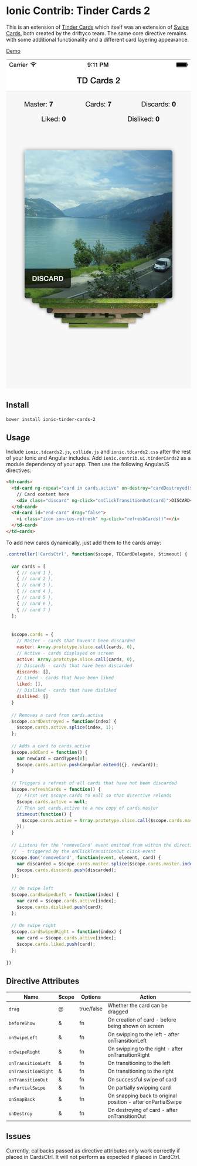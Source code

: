 Ionic Contrib: Tinder Cards 2
===================

This is an extension of [Tinder Cards](https://github.com/driftyco/ionic-ion-tinder-cards)
which itself was an extension of [Swipe Cards](https://github.com/driftyco/ionic-ion-swipe-cards),
both created by the driftyco team. The same core directive remains with some additional functionality and a different card layering appearance.

[Demo](http://codepen.io/loringdodge/pen/BNmRrK)

![Screenshot](screenshots/iphone.png)

## Install

`bower install ionic-tinder-cards-2`

## Usage

Include `ionic.tdcards2.js`, `collide.js` and `ionic.tdcards2.css` after the rest of your Ionic and Angular includes. Add `ionic.contrib.ui.tinderCards2` as a module dependency of your app. Then use the following AngularJS directives:

```html
<td-cards>
  <td-card ng-repeat="card in cards.active" on-destroy="cardDestroyed($index)" on-swipe-left="cardSwipedLeft($index)" on-swipe-right="cardSwipedRight($index)">
    // Card content here
    <div class="discard" ng-click="onClickTransitionOut(card)">DISCARD</div>
  </td-card>
  <td-card id="end-card" drag="false">
    <i class="icon ion-ios-refresh" ng-click="refreshCards()"></i>
  </td-card>
</td-cards>

```

To add new cards dynamically, just add them to the cards array:

```javascript
.controller('CardsCtrl', function($scope, TDCardDelegate, $timeout) {

  var cards = [
    { // card 1 },
    { // card 2 },
    { // card 3 },
    { // card 4 },
    { // card 5 },
    { // card 6 },
    { // card 7 }
  ];


  $scope.cards = {
    // Master - cards that haven't been discarded
    master: Array.prototype.slice.call(cards, 0),
    // Active - cards displayed on screen
    active: Array.prototype.slice.call(cards, 0),
    // Discards - cards that have been discarded
    discards: [],
    // Liked - cards that have been liked
    liked: [],
    // Disliked - cards that have disliked
    disliked: []
  }

  // Removes a card from cards.active
  $scope.cardDestroyed = function(index) {
    $scope.cards.active.splice(index, 1);
  };

  // Adds a card to cards.active
  $scope.addCard = function() {
    var newCard = cardTypes[0];
    $scope.cards.active.push(angular.extend({}, newCard));
  }

  // Triggers a refresh of all cards that have not been discarded
  $scope.refreshCards = function() {
    // First set $scope.cards to null so that directive reloads
    $scope.cards.active = null;
    // Then set cards.active to a new copy of cards.master
    $timeout(function() {
      $scope.cards.active = Array.prototype.slice.call($scope.cards.master, 0);
    });
  }

  // Listens for the 'removeCard' event emitted from within the directive
  //  - triggered by the onClickTransitionOut click event
  $scope.$on('removeCard', function(event, element, card) {
    var discarded = $scope.cards.master.splice($scope.cards.master.indexOf(card), 1);
    $scope.cards.discards.push(discarded);
  });

  // On swipe left
  $scope.cardSwipedLeft = function(index) {
    var card = $scope.cards.active[index];
    $scope.cards.disliked.push(card);
  };

  // On swipe right
  $scope.cardSwipedRight = function(index) {
    var card = $scope.cards.active[index];
    $scope.cards.liked.push(card);
  };

})
```

## Directive Attributes

| Name                | Scope  | Options    | Action                                                        |
|---------------------|--------|------------|---------------------------------------------------------------|
| `drag`              | @      | true/false | Whether the card can be dragged                               |
| `beforeShow`        | &      | fn         | On creation of card - before being shown on screen            |
| `onSwipeLeft`       | &      | fn         | On swipping to the left - after onTransitionLeft              |
| `onSwipeRight`      | &      | fn         | On swipping to the right - after onTransitionRight            |
| `onTransitionLeft`  | &      | fn         | On transitioning to the left                                  |
| `onTransitionRight` | &      | fn         | On transitioning to the right                                 |
| `onTransitionOut`   | &      | fn         | On successful swipe of card                                   |
| `onPartialSwipe`    | &      | fn         | On partially swipping card |                                  |
| `onSnapBack`        | &      | fn         | On snapping back to original position - after onPartialSwipe  |
| `onDestroy`         | &      | fn         | On destroying of card - after onTransitionOut                 |

## Issues

Currently, callbacks passed as directive attributes only work correctly if placed in CardsCtrl. It will not perform as expected if placed in CardCtrl.
